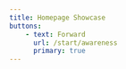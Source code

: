 ```yaml
---
title: Homepage Showcase
buttons:
    - text: Forward
      url: /start/awareness
      primary: true
---
```

